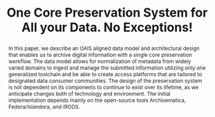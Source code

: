 ---
abstract: 'In this paper, we describe an OAIS aligned data model and architectural
  design that enables us to archive digital information with a single core preservation
  workflow. The data

  model allows for normalization of metadata from widely varied domains to ingest
  and manage the submitted information utilizing only one generalized toolchain and
  be able to create access platforms that are tailored to designated data consumer
  communities. The design of the preservation system is not dependent on its components
  to continue to exist over its lifetime, as we anticipate changes both of technology
  and

  environment. The initial implementation depends mainly on the open-source tools
  Archivematica, Fedora/Islandora,

  and iRODS.'
creators:
- Marco Klindt
- Kilian Amrhein
date: null
document_url: https://services.phaidra.univie.ac.at/api/object/o:429551/download
grand_parent: iPRES
institutions: []
keywords:
- contexts of preservation
- data model for management and access
- preservation strategies
- infrastructure
- archivematica
- irods
- fedora/islandora
landing_page_url: https://phaidra.univie.ac.at/o:429551
language: eng
layout: publication
license: CC BY 4.0 International
notes_url: null
parent: iPRES 2015
publication_type: paper
size: 279934
slides_url: null
source_name: iPRES
stream_url: null
title: One Core Preservation System for All your Data. No Exceptions!
year: 2015
---